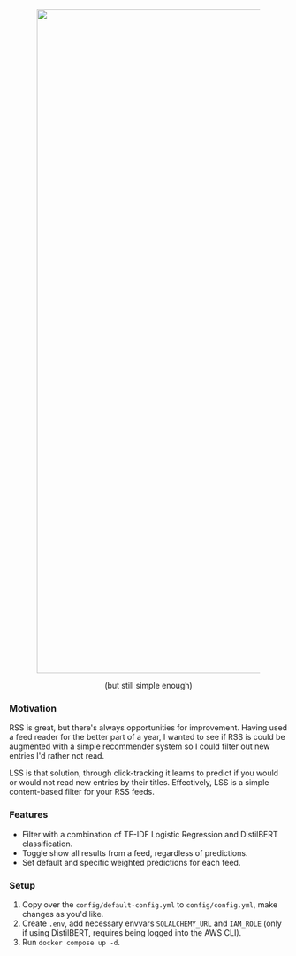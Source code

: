 <div align="center">
  <img src="https://sltptr.github.io/static/images/LSSLogo.png?" 
    alt="LSS Logo" style="max-width: 80%; width: 1200px; height: auto;">
</div>

<p align="center">(but still simple enough)</p>

### Motivation

RSS is great, but there's always opportunities for improvement. Having used a feed
reader for the better part of a year, I wanted to see if RSS is could be augmented with
a simple recommender system so I could filter out new entries I'd rather not read.

LSS is that solution, through click-tracking it learns to predict if
you would or would not read new entries by their titles. Effectively, LSS is a simple
content-based filter for your RSS feeds.

### Features

- Filter with a combination of TF-IDF Logistic Regression and DistilBERT
  classification.
- Toggle show all results from a feed, regardless of predictions.
- Set default and specific weighted predictions for each feed.

### Setup

1. Copy over the `config/default-config.yml` to `config/config.yml`, make
   changes as you'd like.
2. Create `.env`, add necessary envvars `SQLALCHEMY_URL` and `IAM_ROLE` (only if
   using DistilBERT, requires being logged into the AWS CLI).
3. Run `docker compose up -d`.
